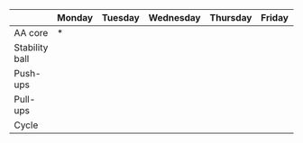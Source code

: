 | | Monday | Tuesday | Wednesday | Thursday | Friday | Saturday | Sunday |
| ---- | ---- | ---- | ---- | ---- | ---- | ---- | ---- | 
| AA core |  * |  | | | | | |
| Stability ball |  | | | | | | |
| Push-ups |  | | | | | | |
| Pull-ups | | | | | | | |
| Cycle | | | | | | | |